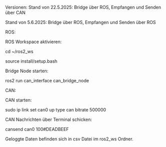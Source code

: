 Versionen:
Stand von 22.5.2025: Bridge über ROS, Empfangen und Senden über CAN

Stand von 5.6.2025: Bridge über ROS, Empfangen und Senden über ROS

ROS:

ROS Workspace aktivieren:

cd ~/ros2_ws

source install/setup.bash

Bridge Node starten:

ros2 run can_interface can_bridge_node

CAN:

CAN starten:

sudo ip link set can0 up type can bitrate 500000

CAN Nachrichten über Terminal schicken:

cansend can0 100#DEADBEEF

Geloggte Daten befinden sich in csv Datei im ros2_ws Ordner.

